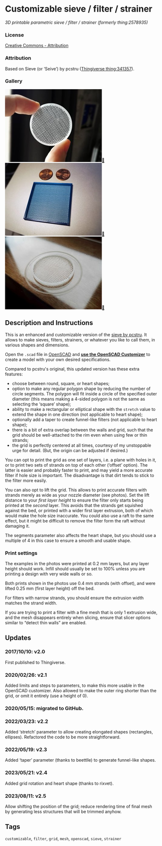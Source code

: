 # Customizable sieve / filter / strainer

_3D printable parametric sieve / filter / strainer (formerly thing:2578935)_

### License

[Creative Commons - Attribution](https://creativecommons.org/licenses/by/4.0/)

### Attribution

Based on Sieve (or ‘Seive’) by pcstru ([Thingiverse thing:341357](https://www.thingiverse.com/thing:341357)).

### Gallery

![Photo 1](thumbs/filter0.jpg)[🔎](images/filter0.jpg) ![Comparison](thumbs/filter1.jpg)[🔎](images/filter1.jpg) ![Photo 2](thumbs/filter2.jpg)[🔎](images/filter2.jpg)

## Description and Instructions

This is an enhanced and customizable version of the [sieve by pcstru](https://www.thingiverse.com/thing:341357). It allows to make sieves, filters, strainers, or whatever you like to call them, in various shapes and dimensions.

Open the `.scad` file in [OpenSCAD](https://www.openscad.org/) and **[use the OpenSCAD Customizer](https://www.dr-lex.be/3d-printing/customizer.html)** to create a model with your own desired specifications.

Compared to pcstru's original, this updated version has these extra features:

- choose between round, square, or heart shapes;
- option to make any regular polygon shape by reducing the number of circle segments. The polygon will fit inside a circle of the specified outer diameter (this means making a 4-sided polygon is not the same as selecting the ‘square’ shape);
- ability to make a rectangular or elliptical shape with the `stretch` value to extend the shape in one direction (not applicable to heart shape);
- optionally add a taper to create funnel-like filters (not applicable to heart shape);
- there is a bit of extra overlap between the walls and grid, such that the grid should be well-attached to the rim even when using few or thin strands;
- the grid is perfectly centered at all times, courtesy of my unstoppable urge for detail. (But, the origin can be adjusted if desired.)

You can opt to print the grid as one set of layers, i.e. a plane with holes in it, or to print two sets of strands on top of each other (‘offset’ option). The latter is easier and probably faster to print, and may yield a more accurate filter if hole size is important. The disadvantage is that dirt tends to stick to the filter more easily.

You can also opt to lift the grid. This allows to print accurate filters with strands merely as wide as your nozzle diameter (see photos). Set the lift distance to your _first layer height_ to ensure the filter only starts being printed at the _second_ layer. This avoids that the strands get squished against the bed, or printed with a wider first layer extrusion, both of which would make the hole size inaccurate. You could also use a raft to the same effect, but it might be difficult to remove the filter form the raft without damaging it.

The segments parameter also affects the heart shape, but you should use a multiple of 4 in this case to ensure a smooth and usable shape.

### Print settings

The examples in the photos were printed at 0.2 mm layers, but any layer height should work. Infill should usually be set to 100% unless you are printing a design with very wide walls or so.

Both prints shown in the photos use 0.4 mm strands (with offset), and were lifted 0.25 mm (first layer height) off the bed.

For filters with narrow strands, you should ensure the extrusion width matches the strand width.

If you are trying to print a filter with a fine mesh that is only 1 extrusion wide, and the mesh disappears entirely when slicing, ensure that slicer options similar to “detect thin walls” are enabled.

## Updates

### 2017/10/10: v2.0

First published to Thingiverse.

### 2020/02/26: v2.1

Added limits and steps to parameters, to make this more usable in the OpenSCAD customizer.
Also allowed to make the outer ring shorter than the grid, or omit it entirely (use a height of 0).

### 2020/05/15: migrated to GitHub.

### 2022/03/23: v2.2

Added ‘stretch’ parameter to allow creating elongated shapes (rectangles, ellipses). Refactored the code to be more straightforward.

### 2022/05/19: v2.3

Added ‘taper’ parameter (thanks to beettlle) to generate funnel-like shapes.

### 2023/05/21: v2.4

Added grid rotation and heart shape (thanks to rixvet).

### 2023/08/11: v2.5

Allow shifting the position of the grid; reduce rendering time of final mesh by generating less structures that will be trimmed anyhow.

## Tags

`customizable`, `filter`, `grid`, `mesh`, `openscad`, `sieve`, `strainer`
